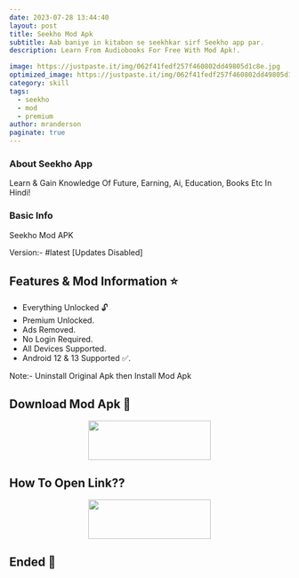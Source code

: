 ```yaml
---
date: 2023-07-28 13:44:40
layout: post
title: Seekho Mod Apk
subtitle: Aab baniye in kitabon se seekhkar sirf Seekho app par.
description: Learn From Audiobooks For Free With Mod Apk!.

image: https://justpaste.it/img/062f41fedf257f460802dd49805d1c8e.jpg
optimized_image: https://justpaste.it/img/062f41fedf257f460802dd49805d1c8e.jpg
category: skill
tags:
  - seekho
  - mod
  - premium
author: mranderson
paginate: true
---
```


### About Seekho App 
Learn & Gain Knowledge Of Future, Earning, Ai, Education, Books Etc In Hindi!

### Basic Info
Seekho Mod APK

Version:- #latest [Updates Disabled]

<!--page-->

## Features & Mod Information ⭐

- Everything Unlocked 🔓
- Premium Unlocked.
- Ads Removed.
- No Login Required.
- All Devices Supported.
- Android 12 & 13 Supported ✅.

Note:- Uninstall Original Apk then Install Mod Apk


## Download Mod Apk 📩

<p align="center"><a href="https://9qr.de/Gsl4wW"><img src="https://img.shields.io/badge/Download-Now-black?&style=for-the-badge&logo=download" width="220" height="70.45"></a></p>


## How To Open Link??

<p align="center"><a href="https://t.me/HowToRedirect/5"><img src="https://img.shields.io/badge/HowToOpen-Link-black?&style=for-the-badge&logo=telegram" width="220" height="70.45"></a></p>

## Ended 👀
